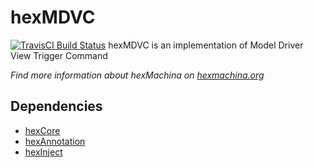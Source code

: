 # hexMDVC

[![TravisCI Build Status](https://travis-ci.org/DoclerLabs/hexMDVC.svg?branch=master)](https://travis-ci.org/DoclerLabs/hexMDVC)
hexMDVC is an implementation of Model Driver View Trigger Command

*Find more information about hexMachina on [hexmachina.org](http://hexmachina.org/)*

## Dependencies

* [hexCore](https://github.com/DoclerLabs/hexCore)
* [hexAnnotation](https://github.com/DoclerLabs/hexAnnotation)
* [hexInject](https://github.com/DoclerLabs/hexInject)
	
